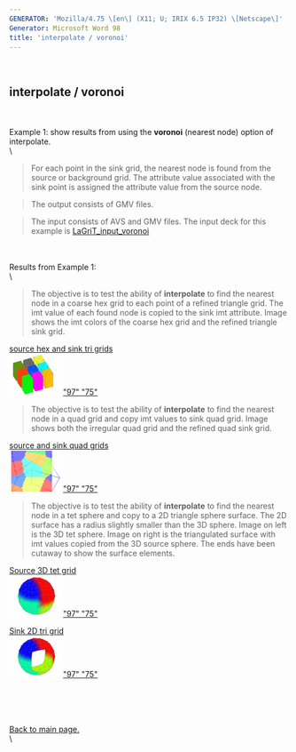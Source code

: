 ```yaml
---
GENERATOR: 'Mozilla/4.75 \[en\] (X11; U; IRIX 6.5 IP32) \[Netscape\]'
Generator: Microsoft Word 98
title: 'interpolate / voronoi'
---
```


 

interpolate / voronoi
---------------------

\
\
Example 1: show results from using the **voronoi** (nearest node) option
of interpolate.\
\

> For each point in the sink grid, the nearest node is found from the
> source or background grid. The attribute value associated with the
> sink point is assigned the attribute value from the source node.

> The output consists of GMV files.

> The input consists of AVS and GMV files. The input deck for this
> example is [LaGriT\_input\_voronoi](lagrit_input_voronoi)

\
\
Results from Example 1:\
\

> The objective is to test the ability of **interpolate** to find the
> nearest node in a coarse hex grid to each point of a refined triangle
> grid. The imt value of each found node is copied to the sink imt
> attribute. Image shows the imt colors of the coarse hex grid and the
> refined triangle sink grid.

[source hex and sink tri grids](../images/vor1.gif)\
[![](../images/map03_sink_TN.GIF)"97"
"75"](../images/vor1.gif)

> The objective is to test the ability of **interpolate** to find the
> nearest node in a quad grid and copy imt values to sink quad grid.
> Image shows both the irregular quad grid and the refined quad sink
> grid.

[source and sink quad grids](../images/vor_rand.gif)\
[![](../images/vor_rand_TN.GIF)"97"
"75"](../images/vor_rand.gif)

> The objective is to test the ability of **interpolate** to find the
> nearest node in a tet sphere and copy to a 2D triangle sphere surface.
> The 2D surface has a radius slightly smaller than the 3D sphere. Image
> on left is the 3D tet sphere. Image on right is the triangulated
> surface with imt values copied from the 3D source sphere. The ends
> have been cutaway to show the surface elements.

[Source 3D tet grid](../images/vor_sphere_src.gif)\
[![](../images/vor_sphere_src_TN.GIF)"97"
"75"](../mages/vor_sphere_src.gif)

[Sink 2D tri grid](../images/vor_sphere_cut.gif)\
[![](../images/vor_sphere_cut_TN.GIF)"97"
"75"](../images/vor_sphere_cut.gif)

\
\
\
\
[Back to main page.](commands/main_interpolate.md#DEMOS)\
\
